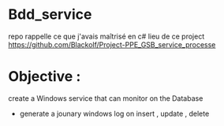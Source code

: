 # Bdd_service
repo rappelle ce que j'avais maîtrisé en c# lieu de ce project https://github.com/Blackolf/Project-PPE_GSB_service_processe


# Objective :
create a Windows service that can monitor on the Database
- generate a jounary windows log on insert , update , delete  
